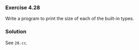 ### Exercise 4.28

Write a program to print the size of each of the built-in types.

### Solution

See `28.cc`.
